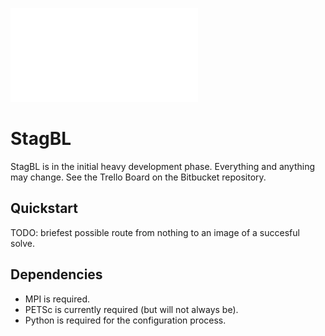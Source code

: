 ![StagBL Logo](documentation/resources/logo/logo.pdf)
# StagBL

StagBL is in the initial heavy development phase. Everything and anything may change.
See the Trello Board on the Bitbucket repository.

## Quickstart

TODO: briefest possible route from nothing to an image of a succesful solve.

## Dependencies

* MPI is required.
* PETSc is currently required (but will not always be).
* Python is required for the configuration process.
